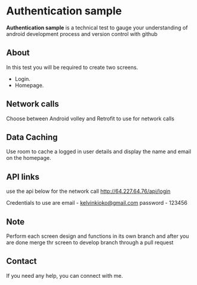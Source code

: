 # Authentication sample

**Authentication sample** is a technical test to gauge your understanding of android development process and version control with github

## About
In this test you will be required to create two screens.
- Login.
- Homepage.

## Network calls
Choose between Android volley and Retrofit to use for network calls

## Data Caching
Use room to cache a logged in user details and display the name and email on the homepage.

## API links
use the api below for the network call
http://64.227.64.76/api/login

Credentials to use are
email - kelvinkioko@gmail.com
password - 123456

## Note
Perform each screen design and functions in its own branch and after you are done merge thr screen to develop branch through a pull request

## Contact
If you need any help, you can connect with me.
